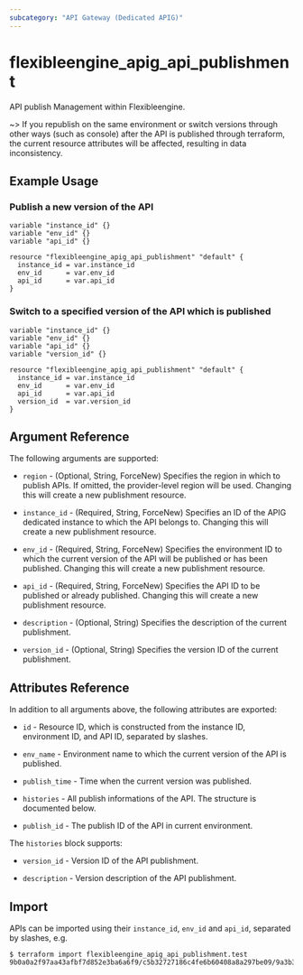 ```yaml
---
subcategory: "API Gateway (Dedicated APIG)"
---
```


# flexibleengine_apig_api_publishment

API publish Management within Flexibleengine.

~> If you republish on the same environment or switch versions through other ways (such as console) after the API is
published through terraform, the current resource attributes will be affected, resulting in data inconsistency.

## Example Usage

### Publish a new version of the API

```hcl
variable "instance_id" {}
variable "env_id" {}
variable "api_id" {}

resource "flexibleengine_apig_api_publishment" "default" {
  instance_id = var.instance_id
  env_id      = var.env_id
  api_id      = var.api_id
}
```

### Switch to a specified version of the API which is published

```hcl
variable "instance_id" {}
variable "env_id" {}
variable "api_id" {}
variable "version_id" {}

resource "flexibleengine_apig_api_publishment" "default" {
  instance_id = var.instance_id
  env_id      = var.env_id
  api_id      = var.api_id
  version_id  = var.version_id
}
```

## Argument Reference

The following arguments are supported:

* `region` - (Optional, String, ForceNew) Specifies the region in which to publish APIs.
  If omitted, the provider-level region will be used. Changing this will create a new publishment resource.

* `instance_id` - (Required, String, ForceNew) Specifies an ID of the APIG dedicated instance to which the API belongs
  to. Changing this will create a new publishment resource.

* `env_id` - (Required, String, ForceNew) Specifies the environment ID to which the current version of the API will be
  published or has been published. Changing this will create a new publishment resource.

* `api_id` - (Required, String, ForceNew) Specifies the API ID to be published or already published.
  Changing this will create a new publishment resource.

* `description` - (Optional, String) Specifies the description of the current publishment.

* `version_id` - (Optional, String) Specifies the version ID of the current publishment.

## Attributes Reference

In addition to all arguments above, the following attributes are exported:

* `id` - Resource ID, which is constructed from the instance ID, environment ID, and API ID, separated by slashes.

* `env_name` - Environment name to which the current version of the API is published.

* `publish_time` - Time when the current version was published.

* `histories` - All publish informations of the API. The structure is documented below.

* `publish_id` - The publish ID of the API in current environment.

The `histories` block supports:

* `version_id` - Version ID of the API publishment.

* `description` - Version description of the API publishment.

## Import

APIs can be imported using their `instance_id`, `env_id` and `api_id`, separated by slashes, e.g.

```
$ terraform import flexibleengine_apig_api_publishment.test
9b0a0a2f97aa43afbf7d852e3ba6a6f9/c5b32727186c4fe6b60408a8a297be09/9a3b3484c08545f9b9b0dcb2de0f5b8a
```
